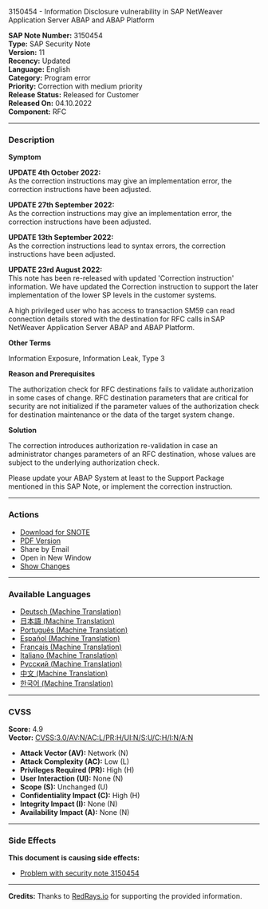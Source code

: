 3150454 - Information Disclosure vulnerability in SAP NetWeaver Application Server ABAP and ABAP Platform

**SAP Note Number:** 3150454  
**Type:** SAP Security Note  
**Version:** 11  
**Recency:** Updated  
**Language:** English  
**Category:** Program error  
**Priority:** Correction with medium priority  
**Release Status:** Released for Customer  
**Released On:** 04.10.2022  
**Component:** RFC  

---

### Description

**Symptom**

**UPDATE 4th October 2022:**  
As the correction instructions may give an implementation error, the correction instructions have been adjusted.

**UPDATE 27th September 2022:**  
As the correction instructions may give an implementation error, the correction instructions have been adjusted.

**UPDATE 13th September 2022:**  
As the correction instructions lead to syntax errors, the correction instructions have been adjusted.

**UPDATE 23rd August 2022:**  
This note has been re-released with updated 'Correction instruction' information. We have updated the Correction instruction to support the later implementation of the lower SP levels in the customer systems.

A high privileged user who has access to transaction SM59 can read connection details stored with the destination for RFC calls in SAP NetWeaver Application Server ABAP and ABAP Platform.

**Other Terms**

Information Exposure, Information Leak, Type 3

**Reason and Prerequisites**

The authorization check for RFC destinations fails to validate authorization in some cases of change. RFC destination parameters that are critical for security are not initialized if the parameter values of the authorization check for destination maintenance or the data of the target system change.

**Solution**

The correction introduces authorization re-validation in case an administrator changes parameters of an RFC destination, whose values are subject to the underlying authorization check.

Please update your ABAP System at least to the Support Package mentioned in this SAP Note, or implement the correction instruction.

---

### Actions

- [Download for SNOTE](https://notesdownloads.sap.com/note/0040000000898162022)
- [PDF Version](https://userapps.support.sap.com/sap/support/sfm/notes/print/0003150454?language=en-US&token=0E47A8947C669283DA75E4C6BF0328BB)
- Share by Email
- Open in New Window
- [Show Changes](https://me.sap.com/notesLatestChanges/0003150454/E/diff)

---

### Available Languages

- [Deutsch (Machine Translation)](https://me.sap.com/notes/0003150454/D)
- [日本語 (Machine Translation)](https://me.sap.com/notes/0003150454/J)
- [Português (Machine Translation)](https://me.sap.com/notes/0003150454/P)
- [Español (Machine Translation)](https://me.sap.com/notes/0003150454/S)
- [Français (Machine Translation)](https://me.sap.com/notes/0003150454/F)
- [Italiano (Machine Translation)](https://me.sap.com/notes/0003150454/I)
- [Русский (Machine Translation)](https://me.sap.com/notes/0003150454/R)
- [中文 (Machine Translation)](https://me.sap.com/notes/0003150454/1)
- [한국어 (Machine Translation)](https://me.sap.com/notes/0003150454/3)

---

### CVSS

**Score:** 4.9  
**Vector:** [CVSS:3.0/AV:N/AC:L/PR:H/UI:N/S:U/C:H/I:N/A:N](https://nvd.nist.gov/vuln-metrics/cvss)

- **Attack Vector (AV):** Network (N)
- **Attack Complexity (AC):** Low (L)
- **Privileges Required (PR):** High (H)
- **User Interaction (UI):** None (N)
- **Scope (S):** Unchanged (U)
- **Confidentiality Impact (C):** High (H)
- **Integrity Impact (I):** None (N)
- **Availability Impact (A):** None (N)

---

### Side Effects

**This document is causing side effects:**

- [Problem with security note 3150454](https://me.sap.com/notes/0003282790)

---

**Credits:** Thanks to [RedRays.io](https://redrays.io) for supporting the provided information.